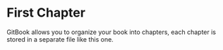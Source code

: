 # First Chapter

GitBook allows you to organize your book into chapters, each chapter is stored in a separate file like this one. 

